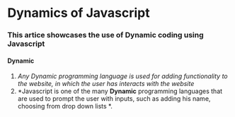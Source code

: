 # **Dynamics of Javascript**
  

### **This artice showcases the use of Dynamic coding using Javascript**


#### **Dynamic**

1. *Any Dynamic programming language is used for adding functionality to the website, in which the user has interacts with the website*
2. *Javascript is one of the many **Dynamic** programming languages that are used to prompt the user with inputs, such as adding his name, choosing from drop down lists *.

&nbsp;





